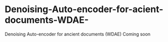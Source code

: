 # Denoising-Auto-encoder-for-acient-documents-WDAE-
Denoising Auto-encoder for ancient documents (WDAE)
Coming soon
